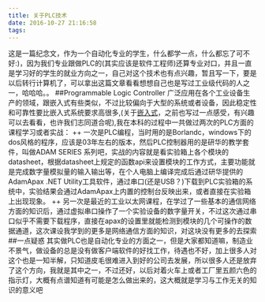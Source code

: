 ```yaml
---
title: 关于PLC技术
date: 2016-10-27 21:16:58
tags:
---
```

这是一篇纪念文，作为一个自动化专业的学生，什么都学一点，什么都忘了可不好:)，因为我们专业跟做PLC的(其实应该是软件工程师)还算专业对口，并且一直是学习好的学生的就业方向之一，自己对这个技术也有点兴趣，暂且写一下，要是以后转行计算机了，可以拿出这篇文章看看想想自己也是写过工业级代码的人之一，哈哈哈。。
##Programmable Logic Controller
广泛应用在各个工业设备生产的领域，跟嵌入式有些类似，不过比较偏向于大型的系统或者设备，因此稳定性和可靠性要比嵌入式系统要求高很多,(关于[嵌入式](http://notes.feaswcy.com/public/2016/04/21/embedded/)，之前也写过一点感受，有兴趣可以去看看，也许我们志同道合呢),我在本科的过程中一共做过两次的PLC方面的课程学习或者实战：
++ 一次是PLC编程，当时用的是Borlandc，windows下的dos风格的程序，应该是03年左右的版本，然后PLC控制器用的是研华的教学套件，叫做ADAM SERIES 系列吧，实战的内容就是看实验箱上各个模块的datasheet，根据datasheet上规定的函数api来设置模块的工作方式，主要功能就是完成数字量模拟量的输入输出等，在个人电脑上编译完成后通过研华提供的AdamApax .NET Utility工具软件，通过串口(还是USB？)下载到PLC实验箱的系统中，实验结果会通过AdamApax上内置的控制台反映出来，或者直接在实验箱上出现现象。
++ 另一次是最近的工业以太网课程，在学过了一些基本的通信网络方面的知识后，通过虚拟串口操作了一个实验设备的数字量开关，不过这次通过串口似乎不需要下载程序，直接在apax的设置里就能检测到模块的几个可操作的数据通道，这次课设我学到的更多是网络通信方面的知识，对这块没有更多的去探索
##一点疑惑
其实做PLC也是自动化专业的方面之一，但是大家都知道嘛，制造业不景气，做设备的总是没有做客户端软件的好找工作，待遇也不好，加上很多人对这个也是一知半解，只知道皮毛很难进入到好的公司去发展，所以很多人还是放弃了这个方向，我就是其中之一，不过还好，以后对着火车上或者工厂里五颜六色的指示灯，大概有点谱知道有可能是怎么做出来的，这大概就是学习与工作无关的知识的意义吧